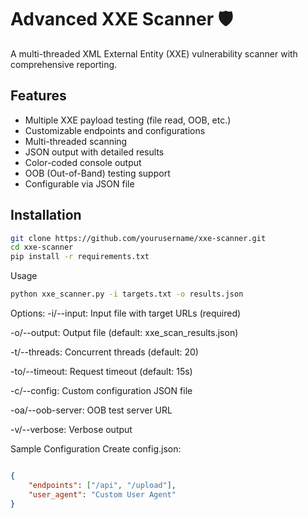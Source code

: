 # Advanced XXE Scanner 🛡️

A multi-threaded XML External Entity (XXE) vulnerability scanner with comprehensive reporting.

## Features
- Multiple XXE payload testing (file read, OOB, etc.)
- Customizable endpoints and configurations
- Multi-threaded scanning
- JSON output with detailed results
- Color-coded console output
- OOB (Out-of-Band) testing support
- Configurable via JSON file

## Installation

```bash
git clone https://github.com/yourusername/xxe-scanner.git
cd xxe-scanner
pip install -r requirements.txt
```

Usage

```bash
python xxe_scanner.py -i targets.txt -o results.json
```
Options:
-i/--input: Input file with target URLs (required)

-o/--output: Output file (default: xxe_scan_results.json)

-t/--threads: Concurrent threads (default: 20)

-to/--timeout: Request timeout (default: 15s)

-c/--config: Custom configuration JSON file

-oa/--oob-server: OOB test server URL

-v/--verbose: Verbose output

Sample Configuration
Create config.json:

```json

{
    "endpoints": ["/api", "/upload"],
    "user_agent": "Custom User Agent"
}
```
